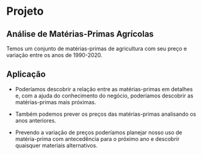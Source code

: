 # Projeto
## Análise de Matérias-Primas Agrícolas 

Temos um conjunto de matérias-primas de agricultura com seu preço e variação entre os anos de 1990-2020.

## Aplicação
* Poderíamos descobrir a relação entre as matérias-primas em detalhes e, com a ajuda do conhecimento do negócio, poderíamos descobrir as matérias-primas mais próximas.

* Também podemos prever os preços das matérias-primas analisando os anos anteriores.

* Prevendo a variação de preços poderíamos planejar nosso uso de matéria-prima com antecedência para o próximo ano e descobrir quaisquer materiais alternativos.
